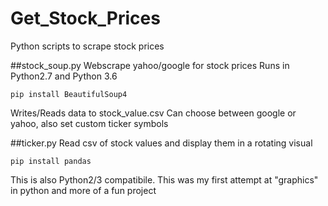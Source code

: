 # Get_Stock_Prices
Python scripts to scrape stock prices


##stock_soup.py
Webscrape yahoo/google for stock prices
Runs in Python2.7 and Python 3.6

    pip install BeautifulSoup4

Writes/Reads data to stock_value.csv
Can choose between google or yahoo, also set custom ticker symbols


##ticker.py
Read csv of stock values and display them in a rotating visual

    pip install pandas

This is also Python2/3 compatibile.
This was my first attempt at "graphics" in python and more of a fun project


